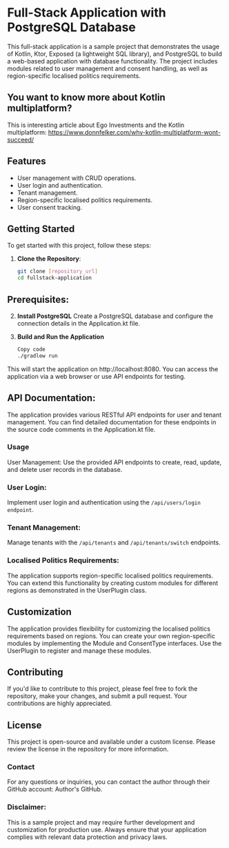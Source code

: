 # Full-Stack Application with PostgreSQL Database

This full-stack application is a sample project that demonstrates the usage of Kotlin, Ktor, Exposed (a lightweight SQL library), and PostgreSQL to build a web-based application with database functionality. The project includes modules related to user management and consent handling, as well as region-specific localised politics requirements.

## You want to know more about Kotlin multiplatform? 
This is interesting article about Ego Investments and the Kotlin multiplatform: https://www.donnfelker.com/why-kotlin-multiplatform-wont-succeed/

## Features

- User management with CRUD operations.
- User login and authentication.
- Tenant management.
- Region-specific localised politics requirements.
- User consent tracking.

## Getting Started

To get started with this project, follow these steps:

1. **Clone the Repository**:

   ```bash
   git clone [repository_url]
   cd fullstack-application
   ```

## Prerequisites:

2. **Install PostgreSQL**
Create a PostgreSQL database and configure the connection details in the Application.kt file.

2. **Build and Run the Application**

    ```bash
    Copy code
    ./gradlew run
    ```

This will start the application on http://localhost:8080. You can access the application via a web browser or use API endpoints for testing.

## API Documentation:

The application provides various RESTful API endpoints for user and tenant management. You can find detailed documentation for these endpoints in the source code comments in the Application.kt file.

### Usage
User Management: Use the provided API endpoints to create, read, update, and delete user records in the database.

### User Login: 
Implement user login and authentication using the `/api/users/login endpoint`.

### Tenant Management: 
Manage tenants with the `/api/tenants` and `/api/tenants/switch` endpoints.

### Localised Politics Requirements: 
The application supports region-specific localised politics requirements. You can extend this functionality by creating custom modules for different regions as demonstrated in the UserPlugin class.

## Customization
The application provides flexibility for customizing the localised politics requirements based on regions. You can create your own region-specific modules by implementing the Module and ConsentType interfaces. Use the UserPlugin to register and manage these modules.

## Contributing
If you'd like to contribute to this project, please feel free to fork the repository, make your changes, and submit a pull request. Your contributions are highly appreciated.

## License
This project is open-source and available under a custom license. Please review the license in the repository for more information.

### Contact
For any questions or inquiries, you can contact the author through their GitHub account: Author's GitHub.

### Disclaimer: 
This is a sample project and may require further development and customization for production use. Always ensure that your application complies with relevant data protection and privacy laws.

